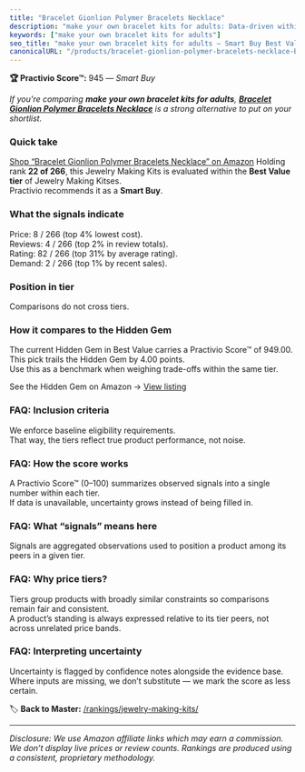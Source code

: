 ```yaml
---
title: "Bracelet Gionlion Polymer Bracelets Necklace"
description: "make your own bracelet kits for adults: Data-driven within Best Value ranking using the Practivio Score™. Positioned by quality, value, demand, findability, mo…"
keywords: ["make your own bracelet kits for adults"]
seo_title: "make your own bracelet kits for adults — Smart Buy Best Value (2025)"
canonicalURL: "/products/bracelet-gionlion-polymer-bracelets-necklace-B09G2979JS/"
---
```


**🏆 Practivio Score™:** 945 — _Smart Buy_


*If you're comparing **make your own bracelet kits for adults**, **[Bracelet Gionlion Polymer Bracelets Necklace](https://www.amazon.com/dp/B09G2979JS?tag=practivio-20)** is a strong alternative to put on your shortlist.*
### Quick take
[Shop “Bracelet Gionlion Polymer Bracelets Necklace” on Amazon](https://www.amazon.com/dp/B09G2979JS?tag=practivio-20)
Holding rank **22 of 266**, this Jewelry Making Kits is evaluated within the **Best Value tier** of Jewelry Making Kitses.  
Practivio recommends it as a **Smart Buy**.

### What the signals indicate
Price: 8 / 266 (top 4% lowest cost).  
Reviews: 4 / 266 (top 2% in review totals).  
Rating: 82 / 266 (top 31% by average rating).  
Demand: 2 / 266 (top 1% by recent sales).

### Position in tier
Comparisons do not cross tiers.

### How it compares to the Hidden Gem
The current Hidden Gem in Best Value carries a Practivio Score™ of 949.00.  
This pick trails the Hidden Gem by 4.00 points.  
Use this as a benchmark when weighing trade-offs within the same tier.  

See the Hidden Gem on Amazon → [View listing](https://www.amazon.com/dp/B07DMMBY85?tag=practivio-20)

### FAQ: Inclusion criteria
We enforce baseline eligibility requirements.  
That way, the tiers reflect true product performance, not noise.

### FAQ: How the score works
A Practivio Score™ (0–100) summarizes observed signals into a single number within each tier.  
If data is unavailable, uncertainty grows instead of being filled in.

### FAQ: What “signals” means here
Signals are aggregated observations used to position a product among its peers in a given tier.

### FAQ: Why price tiers?
Tiers group products with broadly similar constraints so comparisons remain fair and consistent.  
A product’s standing is always expressed relative to its tier peers, not across unrelated price bands.

### FAQ: Interpreting uncertainty
Uncertainty is flagged by confidence notes alongside the evidence base.  
Where inputs are missing, we don’t substitute — we mark the score as less certain.


🏷️ **Back to Master:** [/rankings/jewelry-making-kits/](/rankings/jewelry-making-kits/)

---
_Disclosure: We use Amazon affiliate links which may earn a commission. We don’t display live prices or review counts. Rankings are produced using a consistent, proprietary methodology._

